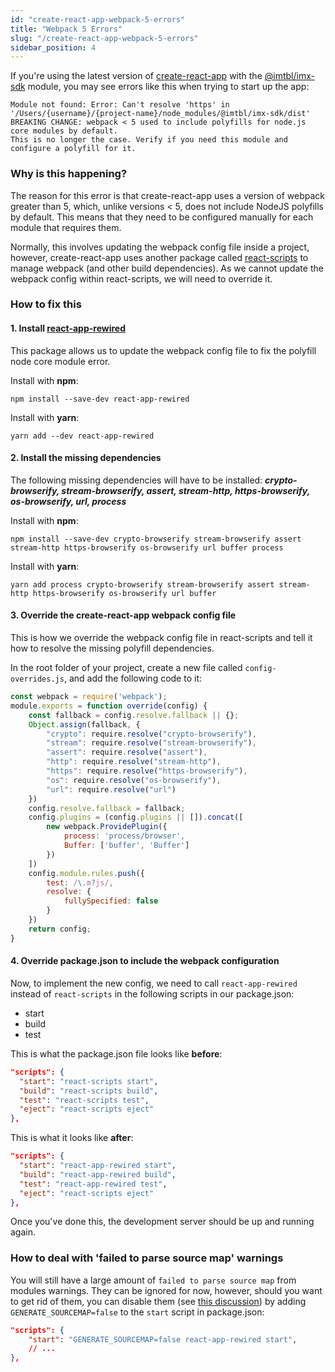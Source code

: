 ```yaml
---
id: "create-react-app-webpack-5-errors"
title: "Webpack 5 Errors"
slug: "/create-react-app-webpack-5-errors"
sidebar_position: 4
---
```


If you're using the latest version of [create-react-app](https://create-react-app.dev/) with the [@imtbl/imx-sdk](https://www.npmjs.com/package/@imtbl/imx-sdk) module, you may see errors like this when trying to start up the app:

```shell
Module not found: Error: Can't resolve 'https' in '/Users/{username}/{project-name}/node_modules/@imtbl/imx-sdk/dist'
BREAKING CHANGE: webpack < 5 used to include polyfills for node.js core modules by default.
This is no longer the case. Verify if you need this module and configure a polyfill for it.
```

### Why is this happening?
The reason for this error is that create-react-app uses a version of webpack greater than 5, which, unlike versions < 5, does not include NodeJS polyfills by default. This means that they need to be configured manually for each module that requires them.

Normally, this involves updating the webpack config file inside a project, however, create-react-app uses another package called [react-scripts](https://www.npmjs.com/package/react-scripts) to manage webpack (and other build dependencies). As we cannot update the webpack config within react-scripts, we will need to override it.

### How to fix this
#### 1. Install [react-app-rewired](https://www.npmjs.com/package/react-app-rewired)
This package allows us to update the webpack config file to fix the polyfill node core module error.

Install with **npm**:
```shell
npm install --save-dev react-app-rewired
```

Install with **yarn**: 
```shell
yarn add --dev react-app-rewired
```
#### 2. Install the missing dependencies

The following missing dependencies will have to be installed: ***crypto-browserify, stream-browserify, assert, stream-http, https-browserify, os-browserify, url, process***

Install with **npm**:
```shell
npm install --save-dev crypto-browserify stream-browserify assert stream-http https-browserify os-browserify url buffer process
```
Install with **yarn**:
```shell
yarn add process crypto-browserify stream-browserify assert stream-http https-browserify os-browserify url buffer
```

#### 3. Override the create-react-app webpack config file

This is how we override the webpack config file in react-scripts and tell it how to resolve the missing polyfill dependencies. 

In the root folder of your project, create a new file called `config-overrides.js`, and add the following code to it:
```javascript "config-overrides.js"
const webpack = require('webpack');
module.exports = function override(config) {
    const fallback = config.resolve.fallback || {};
    Object.assign(fallback, {
        "crypto": require.resolve("crypto-browserify"),
        "stream": require.resolve("stream-browserify"),
        "assert": require.resolve("assert"),
        "http": require.resolve("stream-http"),
        "https": require.resolve("https-browserify"),
        "os": require.resolve("os-browserify"),
        "url": require.resolve("url")
    })
    config.resolve.fallback = fallback;
    config.plugins = (config.plugins || []).concat([
        new webpack.ProvidePlugin({
            process: 'process/browser',
            Buffer: ['buffer', 'Buffer']
        })
    ])
    config.module.rules.push({
        test: /\.m?js/,
        resolve: {
            fullySpecified: false
        }
    })
    return config;
}
```

#### 4. Override package.json to include the webpack configuration

Now, to implement the new config, we need to call `react-app-rewired` instead of `react-scripts` in the following scripts in our package.json:
* start
* build
* test

This is what the package.json file looks like **before**:
```json
"scripts": {
  "start": "react-scripts start",
  "build": "react-scripts build",
  "test": "react-scripts test",
  "eject": "react-scripts eject" 
},
```
This is what it looks like **after**:
```json
"scripts": {
  "start": "react-app-rewired start",
  "build": "react-app-rewired build",
  "test": "react-app-rewired test",
  "eject": "react-scripts eject" 
},
```
Once you've done this, the development server should be up and running again.

### How to deal with 'failed to parse source map' warnings

You will still have a large amount of `failed to parse source map` from modules warnings. They can be ignored for now, however, should you want to get rid of them, you can disable them (see [this discussion](https://github.com/facebook/create-react-app/discussions/11767#discussioncomment-2092902)) by adding `GENERATE_SOURCEMAP=false` to the `start` script in package.json:

```json
"scripts": {
    "start": "GENERATE_SOURCEMAP=false react-app-rewired start",
    // ...
},
```
